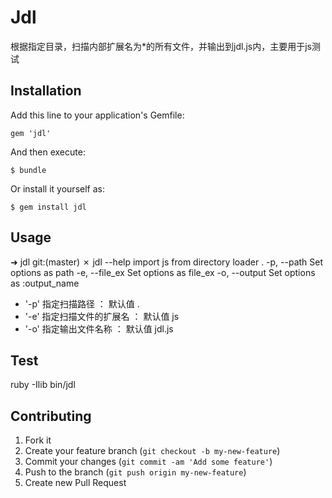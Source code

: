 # Jdl

<!-- TODO: Write a gem description -->
根据指定目录，扫描内部扩展名为*的所有文件，并输出到jdl.js内，主要用于js测试

## Installation

Add this line to your application's Gemfile:

    gem 'jdl'

And then execute:

    $ bundle

Or install it yourself as:

    $ gem install jdl

## Usage


  ➜  jdl git:(master) ✗ jdl --help
  import js from directory loader .
      -p, --path                       Set options as path
      -e, --file_ex                    Set options as file_ex
      -o, --output                     Set options as :output_name
      
      
- '-p' 指定扫描路径       ：  默认值   .
- '-e' 指定扫描文件的扩展名 ： 默认值   js
- '-o' 指定输出文件名称    ： 默认值   jdl.js

## Test

  ruby -Ilib bin/jdl

## Contributing

1. Fork it
2. Create your feature branch (`git checkout -b my-new-feature`)
3. Commit your changes (`git commit -am 'Add some feature'`)
4. Push to the branch (`git push origin my-new-feature`)
5. Create new Pull Request

